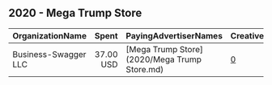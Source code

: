 ## 2020 - Mega Trump Store 
|OrganizationName|Spent|PayingAdvertiserNames|CreativeUrls|Impressions|Genders|AgeBrackets|CountryCodes|BillingAddresses|CandidateBallotInformation|
|:---|---:|:---|:---|---:|:---|:---|:---|:---|:---|
|Business-Swagger  LLC|37.00 USD|[Mega Trump Store](2020/Mega Trump Store.md)|[0](https://www.snap.com/political-ads/asset/4419889bf9fd26f5ab22a0dc2869e14b3adb309ed866dd7e7dc50b41ae5e1ee1?mediaType=jpeg)|6,728|MALE|30+|united states|US|Donald J Trump|
